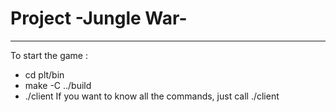 # Project -Jungle War-
****************************

<p>To start the game :

* cd plt/bin
* make -C ../build
* ./client <Insert a command here>
If you want to know all the commands, just call ./client

</p>
